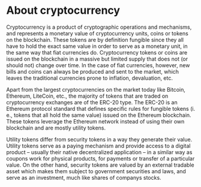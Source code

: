 # About cryptocurrency

Cryptocurrency is a product of cryptographic operations and mechanisms, and represents a monetary value of cryptocurrency units, coins or tokens on the blockchain. These tokens are by definition fungible since they all have to hold the exact same value in order to serve as a monetary unit, in the same way that fiat currencies do. Cryptocurrency tokens or coins are issued on the blockchain in a massive but limited supply that does not (or should not) change over time. In the case of fiat currencies, however, new bills and coins can always be produced and sent to the market, which leaves the traditional currencies prone to inflation, devaluation, etc.

Apart from the largest cryptocurrencies on the market today like Bitcoin, Ethereum, LiteCoin, etc., the majority of tokens that are traded on cryptocurrency exchanges are of the ERC-20 type. The ERC-20 is an Ethereum protocol standard that defines specific rules for fungible tokens (i. e., tokens that all hold the same value) issued on the Ethereum blockchain. These tokens leverage the Ethereum network instead of using their own blockchain and are mostly utility tokens.

Utility tokens differ from security tokens in a way they generate their value. Utility tokens serve as a paying mechanism and provide access to a digital product – usually their native decentralized application – in a similar way as coupons work for physical products, for payments or transfer of a particular value. On the other hand, security tokens are valued by an external tradable asset which makes them subject to government securities and laws, and serve as an investment, much like shares of companys stocks.
